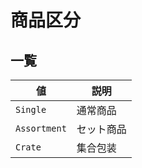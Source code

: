 # 商品区分

## 一覧

| 値 | 説明 |
| --- | --- |
| `Single` | 通常商品 |
| `Assortment` | セット商品 |
| `Crate` | 集合包装 |



